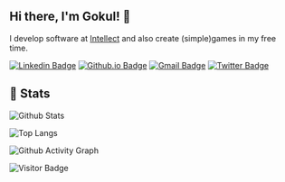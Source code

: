 ## Hi there, I'm Gokul! 👋

I develop software at [Intellect](https://intellect.co) and also create (simple)games in my free time.

[![Linkedin Badge](https://img.shields.io/badge/-gokulviswanath-blue?style=flat&logo=Linkedin&logoColor=white&link=https://www.linkedin.com/in/gokul-viswanath-31383b193//)](https://www.linkedin.com/in/gokul-viswanath-31383b193/)
[![Github.io Badge](https://img.shields.io/badge/-gokulv.netlify.app-1a5c44?style=flat&logo=Github&link=https://gokulv.netlify.app/)](https://gokulv.netlify.app)
[![Gmail Badge](https://img.shields.io/badge/-gokulviswanath@protonmail.com-c14438?style=flat&logo=Gmail&logoColor=white&link=mailto:gokulviswanath@protonmail.com)](mailto:gokulviswanath@protonmail.com)
[![Twitter Badge](https://img.shields.io/badge/-1gokulv-33a3bd?style=flat&logo=twitter&logoColor=white&link=https://twitter.com/1gokulv/)](https://twitter.com/1gokulv/)

## 💪 Stats

![Github Stats](https://github-readme-stats.vercel.app/api?username=1gokul&count_private=true&show_icons=true&include_all_commits=true&theme=material-palenight)

![Top Langs](https://github-readme-stats.vercel.app/api/top-langs/?username=1gokul&hide=TeX&layout=compact&theme=material-palenight)

![Github Activity Graph](https://activity-graph.herokuapp.com/graph?username=1Gokul&theme=dracula)

![Visitor Badge](https://visitor-badge.laobi.icu/badge?page_id=1gokul.1gokul)


<!--
**1Gokul/1gokul** is a ✨ _special_ ✨ repository because its `README.md` (this file) appears on your GitHub profile.

Here are some ideas to get you started:

- 🔭 I’m currently working on ...
- 🌱 I’m currently learning ...
- 👯 I’m looking to collaborate on ...
- 🤔 I’m looking for help with ...
- 💬 Ask me about ...
- 📫 How to reach me: ...
- 😄 Pronouns: ...
- ⚡ Fun fact: ...
-->

